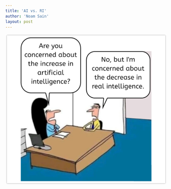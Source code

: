 ```yaml
---
title: 'AI vs. RI'
author: 'Noam Sain'
layout: post
---
```


![AI vs. RI](/assets/2023-03-ai-vs-ri.png "AI vs. RI")
